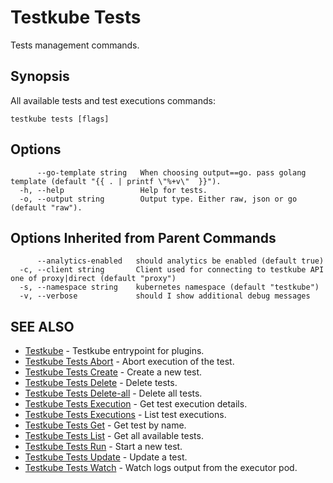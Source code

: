 # Testkube Tests

Tests management commands.

## **Synopsis**

All available tests and test executions commands:

```
testkube tests [flags]
```

## **Options**

```
      --go-template string   When choosing output==go. pass golang template (default "{{ . | printf \"%+v\"  }}").
  -h, --help                 Help for tests.
  -o, --output string        Output type. Either raw, json or go  (default "raw").
```

## **Options Inherited from Parent Commands**

```
      --analytics-enabled   should analytics be enabled (default true)
  -c, --client string       Client used for connecting to testkube API one of proxy|direct (default "proxy")
  -s, --namespace string    kubernetes namespace (default "testkube")
  -v, --verbose             should I show additional debug messages
```

## **SEE ALSO**

* [Testkube](testkube.md)	 - Testkube entrypoint for plugins.
* [Testkube Tests Abort](testkube_tests_abort.md)	 - Abort execution of the test.
* [Testkube Tests Create](testkube_tests_create.md)	 - Create a new test.
* [Testkube Tests Delete](testkube_tests_delete.md)	 - Delete tests.
* [Testkube Tests Delete-all](testkube_tests_delete-all.md)	 - Delete all tests.
* [Testkube Tests Execution](testkube_tests_execution.md)	 - Get test execution details.
* [Testkube Tests Executions](testkube_tests_executions.md)	 - List test executions.
* [Testkube Tests Get](testkube_tests_get.md)	 - Get test by name.
* [Testkube Tests List](testkube_tests_list.md)	 - Get all available tests.
* [Testkube Tests Run](testkube_tests_run.md)	 - Start a new test.
* [Testkube Tests Update](testkube_tests_update.md)	 - Update a test.
* [Testkube Tests Watch](testkube_tests_watch.md)	 - Watch logs output from the executor pod.

